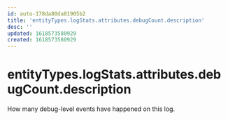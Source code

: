 ```yaml
---
id: auto-178da80da81905b2
title: 'entityTypes.logStats.attributes.debugCount.description'
desc: ''
updated: 1618573580929
created: 1618573580929
---
```

# entityTypes.logStats.attributes.debugCount.description

How many debug-level events have happened on this log.
